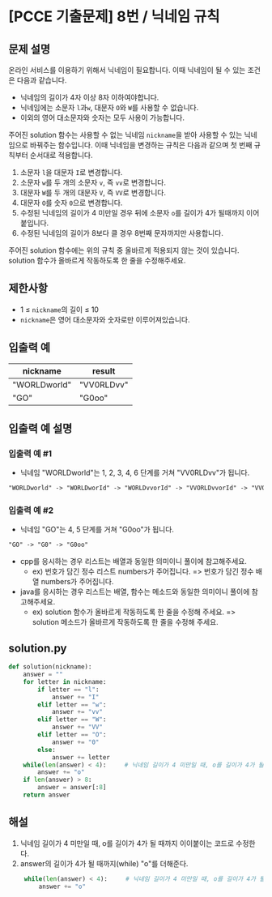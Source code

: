 # [PCCE 기출문제] 8번 / 닉네임 규칙
## 문제 설명
온라인 서비스를 이용하기 위해서 닉네임이 필요합니다. 이때 닉네임이 될 수 있는 조건은 다음과 같습니다.

- 닉네임의 길이가 4자 이상 8자 이하여야합니다.
- 닉네임에는 소문자 `l`과`w`, 대문자 `O`와 `W`를 사용할 수 없습니다.
- 이외의 영어 대소문자와 숫자는 모두 사용이 가능합니다.

주어진 solution 함수는 사용할 수 없는 닉네임 `nickname`을 받아 사용할 수 있는 닉네임으로 바꿔주는 함수입니다. 이때 닉네임을 변경하는 규칙은 다음과 같으며 첫 번째 규칙부터 순서대로 적용합니다.

1. 소문자 `l`을 대문자 `I`로 변경합니다.
2. 소문자 `w`를 두 개의 소문자 `v`, 즉 `vv`로 변경합니다.
3. 대문자 `W`를 두 개의 대문자 `V`, 즉 `VV`로 변경합니다.
4. 대문자 `O`를 숫자 `0`으로 변경합니다.
5. 수정된 닉네임의 길이가 4 미만일 경우 뒤에 소문자 `o`를 길이가 4가 될때까지 이어붙입니다.
6. 수정된 닉네임의 길이가 8보다 클 경우 8번째 문자까지만 사용합니다.

주어진 solution 함수에는 위의 규칙 중 올바르게 적용되지 않는 것이 있습니다. solution 함수가 올바르게 작동하도록 한 줄을 수정해주세요.

## 제한사항
- 1 ≤ `nickname`의 길이 ≤ 10
- `nickname`은 영어 대소문자와 숫자로만 이루어져있습니다.

## 입출력 예
|nickname|	result|
|---|---|
|"WORLDworld"|	"VV0RLDvv"|
|"GO"|	"G0oo"|

## 입출력 예 설명
### 입출력 예 #1
- 닉네임 "WORLDworld"는 1, 2, 3, 4, 6 단계를 거쳐 "VV0RLDvv"가 됩니다.
```txt
"WORLDworld" -> "WORLDworId" -> "WORLDvvorId" -> "VVORLDvvorId" -> "VV0RLDvvorId" -> "VV0RLDvv"
```
### 입출력 예 #2
- 닉네임 "GO"는 4, 5 단계를 거쳐 "G0oo"가 됩니다.
```txt
"GO" -> "G0" -> "G0oo"
``` 

- cpp를 응시하는 경우 리스트는 배열과 동일한 의미이니 풀이에 참고해주세요.
  - ex) 번호가 담긴 정수 리스트 numbers가 주어집니다. => 번호가 담긴 정수 배열 numbers가 주어집니다.
- java를 응시하는 경우 리스트는 배열, 함수는 메소드와 동일한 의미이니 풀이에 참고해주세요.
  - ex) solution 함수가 올바르게 작동하도록 한 줄을 수정해 주세요. => solution 메소드가 올바르게 작동하도록 한 줄을 수정해 주세요.

## solution.py
```python
def solution(nickname):
    answer = ""
    for letter in nickname:
        if letter == "l":
            answer += "I"
        elif letter == "w":
            answer += "vv"
        elif letter == "W":
            answer += "VV"
        elif letter == "O":
            answer += "0"
        else:
            answer += letter
    while(len(answer) < 4):     # 닉네임 길이가 4 미만일 때, o를 길이가 4가 될 때까지 이이붙임 
        answer += "o"
    if len(answer) > 8:
        answer = answer[:8]
    return answer
```

## 해설
1. 닉네임 길이가 4 미만일 때, o를 길이가 4가 될 때까지 이이붙이는 코드로 수정한다.
2. answer의 길이가 4가 될 때까지(while) "o"를 더해준다.
   ```python
    while(len(answer) < 4):     # 닉네임 길이가 4 미만일 때, o를 길이가 4가 될 때까지 이이붙임 
        answer += "o"
   ```
